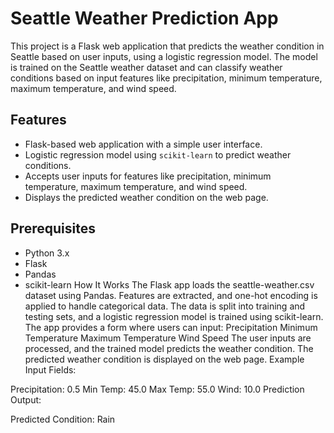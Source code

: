 # Seattle Weather Prediction App

This project is a Flask web application that predicts the weather condition in Seattle based on user inputs, using a logistic regression model. The model is trained on the Seattle weather dataset and can classify weather conditions based on input features like precipitation, minimum temperature, maximum temperature, and wind speed.

## Features
- Flask-based web application with a simple user interface.
- Logistic regression model using `scikit-learn` to predict weather conditions.
- Accepts user inputs for features like precipitation, minimum temperature, maximum temperature, and wind speed.
- Displays the predicted weather condition on the web page.

## Prerequisites
- Python 3.x
- Flask
- Pandas
- scikit-learn
How It Works
The Flask app loads the seattle-weather.csv dataset using Pandas.
Features are extracted, and one-hot encoding is applied to handle categorical data.
The data is split into training and testing sets, and a logistic regression model is trained using scikit-learn.
The app provides a form where users can input:
Precipitation
Minimum Temperature
Maximum Temperature
Wind Speed
The user inputs are processed, and the trained model predicts the weather condition.
The predicted weather condition is displayed on the web page.
Example
Input Fields:

Precipitation: 0.5
Min Temp: 45.0
Max Temp: 55.0
Wind: 10.0
Prediction Output:

Predicted Condition: Rain
